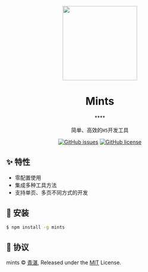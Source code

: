 <p align="center">
  <a href="http://www.mintsweet.cn">
    <img width="200" src="http://image.mintsweet.cn/logo.svg" />
  </a>
</p>

<h1 align="center">Mints</h1>

<div align="center">****

简单、高效的`H5`开发工具

[![GitHub issues](https://img.shields.io/github/issues/mintsweet/mints.svg?style=flat-square)](https://github.com/mintsweet/mints/issues)
[![GitHub license](https://img.shields.io/github/license/mintsweet/mints.svg?style=flat-square)](https://github.com/mintsweet/mints/blob/master/LICENSE)

</div>

## ✨ 特性

  - 零配置使用
  - 集成多种工具方法
  - 支持单页、多页不同方式的开发

## 🌈 安装

```bash
$ npm install -g mints
```

## 🔨 协议

mints &copy; [青湛](https://github.com/mintsweet), Released under the [MIT](./LICENSE) License.
